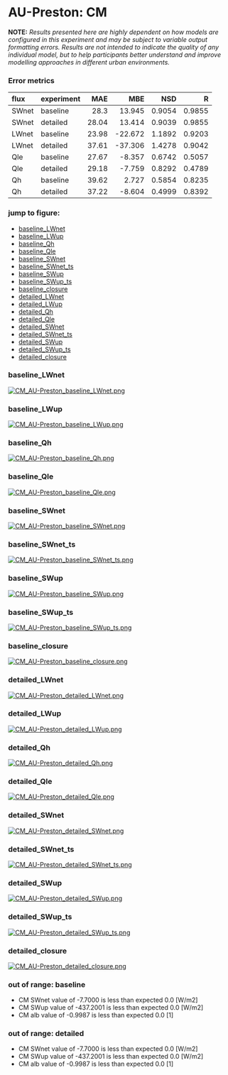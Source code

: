 # AU-Preston: CM

**NOTE:** *Results presented here are highly dependent on how models are configured in this experiment and may be subject to variable output formatting errors. Results are not intended to indicate the quality of any individual model, but to help participants better understand and improve modelling approaches in different urban environments.*

### Error metrics
| flux   | experiment   |   MAE |     MBE |    NSD |      R |
|:-------|:-------------|------:|--------:|-------:|-------:|
| SWnet  | baseline     | 28.3  |  13.945 | 0.9054 | 0.9855 |
| SWnet  | detailed     | 28.04 |  13.414 | 0.9039 | 0.9855 |
| LWnet  | baseline     | 23.98 | -22.672 | 1.1892 | 0.9203 |
| LWnet  | detailed     | 37.61 | -37.306 | 1.4278 | 0.9042 |
| Qle    | baseline     | 27.67 |  -8.357 | 0.6742 | 0.5057 |
| Qle    | detailed     | 29.18 |  -7.759 | 0.8292 | 0.4789 |
| Qh     | baseline     | 39.62 |   2.727 | 0.5854 | 0.8235 |
| Qh     | detailed     | 37.22 |  -8.604 | 0.4999 | 0.8392 |

### jump to figure:
 - [baseline_LWnet](#baseline_lwnet)
 - [baseline_LWup](#baseline_lwup)
 - [baseline_Qh](#baseline_qh)
 - [baseline_Qle](#baseline_qle)
 - [baseline_SWnet](#baseline_swnet)
 - [baseline_SWnet_ts](#baseline_swnet_ts)
 - [baseline_SWup](#baseline_swup)
 - [baseline_SWup_ts](#baseline_swup_ts)
 - [baseline_closure](#baseline_closure)
 - [detailed_LWnet](#detailed_lwnet)
 - [detailed_LWup](#detailed_lwup)
 - [detailed_Qh](#detailed_qh)
 - [detailed_Qle](#detailed_qle)
 - [detailed_SWnet](#detailed_swnet)
 - [detailed_SWnet_ts](#detailed_swnet_ts)
 - [detailed_SWup](#detailed_swup)
 - [detailed_SWup_ts](#detailed_swup_ts)
 - [detailed_closure](#detailed_closure)

### <a name="baseline_lwnet"></a>baseline_LWnet
[![CM_AU-Preston_baseline_LWnet.png](CM_AU-Preston_baseline_LWnet.png)](CM_AU-Preston_baseline_LWnet.png)

### <a name="baseline_lwup"></a>baseline_LWup
[![CM_AU-Preston_baseline_LWup.png](CM_AU-Preston_baseline_LWup.png)](CM_AU-Preston_baseline_LWup.png)

### <a name="baseline_qh"></a>baseline_Qh
[![CM_AU-Preston_baseline_Qh.png](CM_AU-Preston_baseline_Qh.png)](CM_AU-Preston_baseline_Qh.png)

### <a name="baseline_qle"></a>baseline_Qle
[![CM_AU-Preston_baseline_Qle.png](CM_AU-Preston_baseline_Qle.png)](CM_AU-Preston_baseline_Qle.png)

### <a name="baseline_swnet"></a>baseline_SWnet
[![CM_AU-Preston_baseline_SWnet.png](CM_AU-Preston_baseline_SWnet.png)](CM_AU-Preston_baseline_SWnet.png)

### <a name="baseline_swnet_ts"></a>baseline_SWnet_ts
[![CM_AU-Preston_baseline_SWnet_ts.png](CM_AU-Preston_baseline_SWnet_ts.png)](CM_AU-Preston_baseline_SWnet_ts.png)

### <a name="baseline_swup"></a>baseline_SWup
[![CM_AU-Preston_baseline_SWup.png](CM_AU-Preston_baseline_SWup.png)](CM_AU-Preston_baseline_SWup.png)

### <a name="baseline_swup_ts"></a>baseline_SWup_ts
[![CM_AU-Preston_baseline_SWup_ts.png](CM_AU-Preston_baseline_SWup_ts.png)](CM_AU-Preston_baseline_SWup_ts.png)

### <a name="baseline_closure"></a>baseline_closure
[![CM_AU-Preston_baseline_closure.png](CM_AU-Preston_baseline_closure.png)](CM_AU-Preston_baseline_closure.png)

### <a name="detailed_lwnet"></a>detailed_LWnet
[![CM_AU-Preston_detailed_LWnet.png](CM_AU-Preston_detailed_LWnet.png)](CM_AU-Preston_detailed_LWnet.png)

### <a name="detailed_lwup"></a>detailed_LWup
[![CM_AU-Preston_detailed_LWup.png](CM_AU-Preston_detailed_LWup.png)](CM_AU-Preston_detailed_LWup.png)

### <a name="detailed_qh"></a>detailed_Qh
[![CM_AU-Preston_detailed_Qh.png](CM_AU-Preston_detailed_Qh.png)](CM_AU-Preston_detailed_Qh.png)

### <a name="detailed_qle"></a>detailed_Qle
[![CM_AU-Preston_detailed_Qle.png](CM_AU-Preston_detailed_Qle.png)](CM_AU-Preston_detailed_Qle.png)

### <a name="detailed_swnet"></a>detailed_SWnet
[![CM_AU-Preston_detailed_SWnet.png](CM_AU-Preston_detailed_SWnet.png)](CM_AU-Preston_detailed_SWnet.png)

### <a name="detailed_swnet_ts"></a>detailed_SWnet_ts
[![CM_AU-Preston_detailed_SWnet_ts.png](CM_AU-Preston_detailed_SWnet_ts.png)](CM_AU-Preston_detailed_SWnet_ts.png)

### <a name="detailed_swup"></a>detailed_SWup
[![CM_AU-Preston_detailed_SWup.png](CM_AU-Preston_detailed_SWup.png)](CM_AU-Preston_detailed_SWup.png)

### <a name="detailed_swup_ts"></a>detailed_SWup_ts
[![CM_AU-Preston_detailed_SWup_ts.png](CM_AU-Preston_detailed_SWup_ts.png)](CM_AU-Preston_detailed_SWup_ts.png)

### <a name="detailed_closure"></a>detailed_closure
[![CM_AU-Preston_detailed_closure.png](CM_AU-Preston_detailed_closure.png)](CM_AU-Preston_detailed_closure.png)

### out of range: baseline

 - CM SWnet value of -7.7000 is less than expected 0.0 [W/m2]
 - CM SWup value of -437.2001 is less than expected 0.0 [W/m2]
 - CM alb value of -0.9987 is less than expected 0.0 [1]

### out of range: detailed

 - CM SWnet value of -7.7000 is less than expected 0.0 [W/m2]
 - CM SWup value of -437.2001 is less than expected 0.0 [W/m2]
 - CM alb value of -0.9987 is less than expected 0.0 [1]

